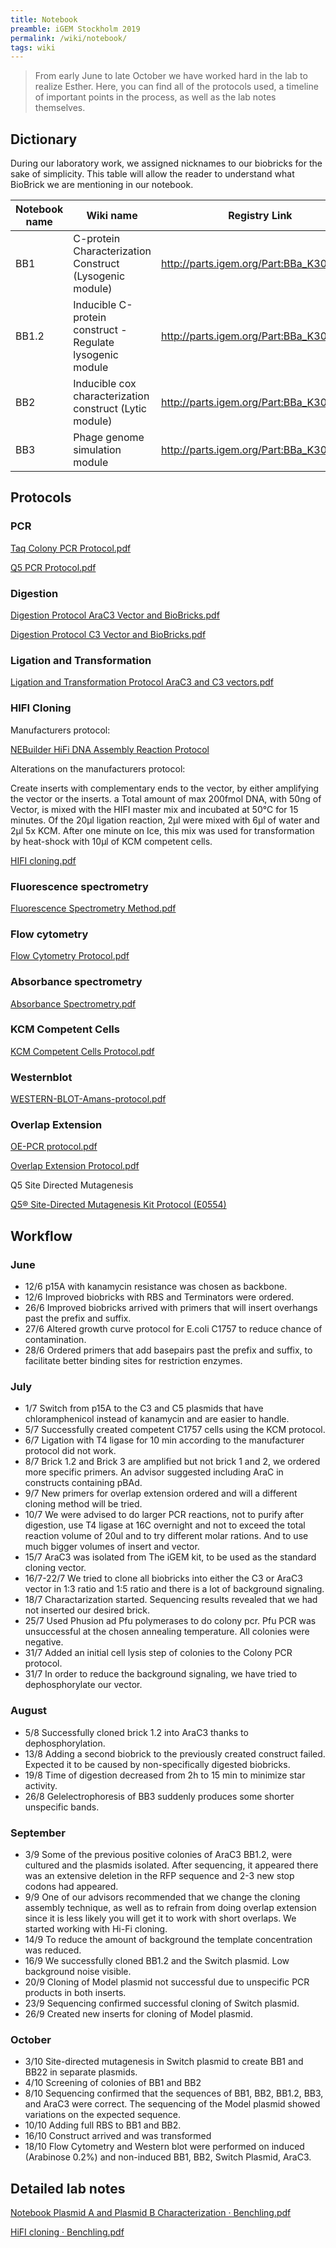 ```yaml
---
title: Notebook
preamble: iGEM Stockholm 2019
permalink: /wiki/notebook/
tags: wiki
---
```


> From early June to late October we have worked hard in the lab to realize Esther. Here, you can find all of the protocols used, a timeline of important points in the process, as well as the lab notes themselves.

## Dictionary

During our laboratory work, we assigned nicknames to our biobricks for the sake of simplicity. This table will allow the reader to understand what BioBrick we are mentioning in our notebook.

| Notebook name | Wiki name                                                 | Registry Link                           |
| ------------- | --------------------------------------------------------- | --------------------------------------- |
| BB1           | C-protein Characterization Construct (Lysogenic module)   | http://parts.igem.org/Part:BBa_K3024004 |
| BB1.2         | Inducible C-protein construct - Regulate lysogenic module | http://parts.igem.org/Part:BBa_K3024009 |
| BB2           | Inducible cox characterization construct (Lytic module)   | http://parts.igem.org/Part:BBa_K3024011 |
| BB3           | Phage genome simulation module                            | http://parts.igem.org/Part:BBa_K3024012 |

## Protocols

### PCR

[Taq Colony PCR Protocol.pdf](https://www.notion.so/43f62212507445a992050f386b8c1095#0990c9f567824b41b3fc21ff56a4f17e)

[Q5 PCR Protocol.pdf](https://www.notion.so/43f62212507445a992050f386b8c1095#acb95051e2e54fe68f55c823642a0cf5)

### Digestion

[Digestion Protocol AraC3 Vector and BioBricks.pdf](https://www.notion.so/43f62212507445a992050f386b8c1095#e33081c8021a46aab639f4b541ac0f4b)

[Digestion Protocol C3 Vector and BioBricks.pdf](https://www.notion.so/43f62212507445a992050f386b8c1095#0835733b696c42a28fe2d4376111dc5d)

### Ligation and Transformation

[Ligation and Transformation Protocol AraC3 and C3 vectors.pdf](https://www.notion.so/43f62212507445a992050f386b8c1095#d6a8404d4f0e46339aa263380b2beb89)

### HIFI Cloning

Manufacturers protocol:

[NEBuilder HiFi DNA Assembly Reaction Protocol](https://international.neb.com/protocols/2014/11/26/nebuilder-hifi-dna-assembly-reaction-protocol)

Alterations on the manufacturers protocol:

Create inserts with complementary ends to the vector, by either amplifying the vector or the inserts. a Total amount of max 200fmol DNA, with 50ng of Vector, is mixed with the HIFI master mix and incubated at 50°C for 15 minutes. Of the 20µl ligation reaction, 2µl were mixed with 6µl of water and 2µl 5x KCM. After one minute on Ice, this mix was used for transformation by heat-shock with 10µl of KCM competent cells.

[HIFI cloning.pdf](https://www.notion.so/43f62212507445a992050f386b8c1095#629d112231354c7fbcc17f2f6b5032bf)

### Fluorescence spectrometry

[Fluorescence Spectrometry Method.pdf](https://www.notion.so/43f62212507445a992050f386b8c1095#194d585bda674cac9686cb525905c51f)

### Flow cytometry

[Flow Cytometry Protocol.pdf](https://www.notion.so/43f62212507445a992050f386b8c1095#14e32e9104a849429f99f61ca4ca21da)

### Absorbance spectrometry

[Absorbance Spectrometry.pdf](https://www.notion.so/43f62212507445a992050f386b8c1095#1e1f275b5c914b03b5e6033de7babdca)

### KCM Competent Cells

[KCM Competent Cells Protocol.pdf](https://www.notion.so/43f62212507445a992050f386b8c1095#499afaa82e6148e6b6ddb1254ce206b7)

### Westernblot

[WESTERN-BLOT-Amans-protocol.pdf](https://www.notion.so/43f62212507445a992050f386b8c1095#f7bcb8f4770f481a890c96fcfdc13ce7)

### Overlap Extension

[OE-PCR protocol.pdf](https://www.notion.so/43f62212507445a992050f386b8c1095#cdb71d9b40764019a5f05b54d6022e5c)

[Overlap Extension Protocol.pdf](https://www.notion.so/43f62212507445a992050f386b8c1095#bd2aba113c0848cbaf2d18853d9e4f6e)

Q5 Site Directed Mutagenesis

[Q5® Site-Directed Mutagenesis Kit Protocol (E0554)](https://international.neb.com/protocols/2013/01/26/q5-site-directed-mutagenesis-kit-protocol-e0554)

## Workflow

### June

-   12/6 p15A with kanamycin resistance was chosen as backbone.
-   12/6 Improved biobricks with RBS and Terminators were ordered.
-   26/6 Improved biobricks arrived with primers that will insert overhangs past the prefix and suffix.
-   27/6 Altered growth curve protocol for E.coli C1757 to reduce chance of contamination.
-   28/6 Ordered primers that add basepairs past the prefix and suffix, to facilitate better binding sites for restriction enzymes.

### July

-   1/7 Switch from p15A to the C3 and C5 plasmids that have chloramphenicol instead of kanamycin and are easier to handle.
-   5/7 Successfully created competent C1757 cells using the KCM protocol.
-   6/7 Ligation with T4 ligase for 10 min according to the manufacturer protocol did not work.
-   8/7 Brick 1.2 and Brick 3 are amplified but not brick 1 and 2, we ordered more specific primers. An advisor suggested including AraC in constructs containing pBAd.
-   9/7 New primers for overlap extension ordered and will a different cloning method will be tried.
-   10/7 We were advised to do larger PCR reactions, not to purify after digestion, use T4 ligase at 16C overnight and not to exceed the total reaction volume of 20ul and to try different molar rations. And to use much bigger volumes of insert and vector.
-   15/7 AraC3 was isolated from The iGEM kit, to be used as the standard cloning vector.
-   16/7-22/7 We tried to clone all biobricks into either the C3 or AraC3 vector in 1:3 ratio and 1:5 ratio and there is a lot of background signaling.
-   18/7 Charactarization started. Sequencing results revealed that we had not inserted our desired brick.
-   25/7 Used Phusion ad Pfu polymerases to do colony pcr. Pfu PCR was unsuccessful at the chosen annealing temperature. All colonies were negative.
-   31/7 Added an initial cell lysis step of colonies to the Colony PCR protocol.
-   31/7 In order to reduce the background signaling, we have tried to dephosphorylate our vector.

### August

-   5/8 Successfully cloned brick 1.2 into AraC3 thanks to dephosphorylation.
-   13/8 Adding a second biobrick to the previously created construct failed. Expected it to be caused by non-specifically digested biobricks.
-   19/8 Time of digestion decreased from 2h to 15 min to minimize star activity.
-   26/8 Gelelectrophoresis of BB3 suddenly produces some shorter unspecific bands.

### September

-   3/9 Some of the previous positive colonies of AraC3 BB1.2, were cultured and the plasmids isolated. After sequencing, it appeared there was an extensive deletion in the RFP sequence and 2-3 new stop codons had appeared.
-   9/9 One of our advisors recommended that we change the cloning assembly technique, as well as to refrain from doing overlap extension since it is less likely you will get it to work with short overlaps. We started working with Hi-Fi cloning.
-   14/9 To reduce the amount of background the template concentration was reduced.
-   16/9 We successfully cloned BB1.2 and the Switch plasmid. Low background noise visible.
-   20/9 Cloning of Model plasmid not successful due to unspecific PCR products in both inserts.
-   23/9 Sequencing confirmed successful cloning of Switch plasmid.
-   26/9 Created new inserts for cloning of Model plasmid.

### October

-   3/10 Site-directed mutagenesis in Switch plasmid to create BB1 and BB22 in separate plasmids.
-   4/10 Screening of colonies of BB1 and BB2
-   8/10 Sequencing confirmed that the sequences of BB1, BB2, BB1.2, BB3, and AraC3 were correct. The sequencing of the Model plasmid showed variations on the expected sequence.
-   10/10 Adding full RBS to BB1 and BB2.
-   16/10 Construct arrived and was transformed
-   18/10 Flow Cytometry and Western blot were performed on induced (Arabinose 0.2%) and non-induced BB1, BB2, Switch Plasmid, AraC3.

## Detailed lab notes

[Notebook Plasmid A and Plasmid B Characterization · Benchling.pdf](https://www.notion.so/43f62212507445a992050f386b8c1095#1919fc859a384d008d658514339258cd)

[HiFI cloning · Benchling.pdf](https://www.notion.so/43f62212507445a992050f386b8c1095#6abf216bd73c4168ac9463447f234ef8)

[](https://www.notion.so/43f62212507445a992050f386b8c1095#874a391e490e450a8c6f764b9a081b98)
